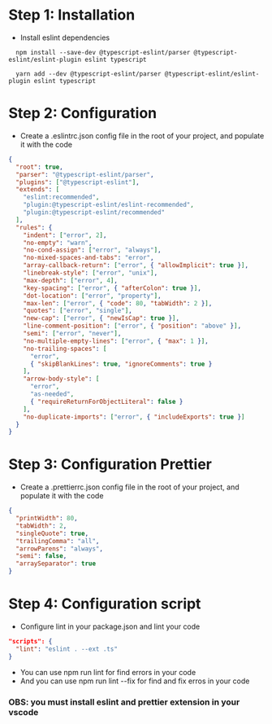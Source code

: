 # Step 1: Installation

- Install eslint dependencies

```
  npm install --save-dev @typescript-eslint/parser @typescript-eslint/eslint-plugin eslint typescript

  yarn add --dev @typescript-eslint/parser @typescript-eslint/eslint-plugin eslint typescript
```

# Step 2: Configuration

- Create a .eslintrc.json config file in the root of your project, and populate it with the code

```json
{
  "root": true,
  "parser": "@typescript-eslint/parser",
  "plugins": ["@typescript-eslint"],
  "extends": [
    "eslint:recommended",
    "plugin:@typescript-eslint/eslint-recommended",
    "plugin:@typescript-eslint/recommended"
  ],
  "rules": {
    "indent": ["error", 2],
    "no-empty": "warn",
    "no-cond-assign": ["error", "always"],
    "no-mixed-spaces-and-tabs": "error",
    "array-callback-return": ["error", { "allowImplicit": true }],
    "linebreak-style": ["error", "unix"],
    "max-depth": ["error", 4],
    "key-spacing": ["error", { "afterColon": true }],
    "dot-location": ["error", "property"],
    "max-len": ["error", { "code": 80, "tabWidth": 2 }],
    "quotes": ["error", "single"],
    "new-cap": ["error", { "newIsCap": true }],
    "line-comment-position": ["error", { "position": "above" }],
    "semi": ["error", "never"],
    "no-multiple-empty-lines": ["error", { "max": 1 }],
    "no-trailing-spaces": [
      "error",
      { "skipBlankLines": true, "ignoreComments": true }
    ],
    "arrow-body-style": [
      "error",
      "as-needed",
      { "requireReturnForObjectLiteral": false }
    ],
    "no-duplicate-imports": ["error", { "includeExports": true }]
  }
}
```

# Step 3: Configuration Prettier

- Create a .prettierrc.json config file in the root of your project, and populate it with the code

```json
{
  "printWidth": 80,
  "tabWidth": 2,
  "singleQuote": true,
  "trailingComma": "all",
  "arrowParens": "always",
  "semi": false,
  "arraySeparator": true
}
```

# Step 4: Configuration script

- Configure lint in your package.json and lint your code

```json
"scripts": {
  "lint": "eslint . --ext .ts"
}

```

- You can use npm run lint for find errors in your code
- And you can use npm run lint --fix for find and fix erros in your code

### OBS: you must install eslint and prettier extension in your vscode
